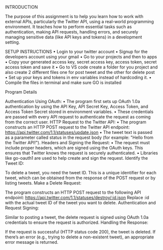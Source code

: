 INTRODUCTION

The purpose of this assignment is to help you learn how to work with external APIs, particularly the Twitter API, using a real-world programming environment. It teaches how to perform essential tasks such as authentication, making API requests, handling errors, and securely managing sensitive data (like API keys and tokens) in a development setting.

SETUP INSTRUCTIONS
•	Login to your twitter account 
•	Signup for the developers account using your gmail
•	Go to your projects and then to apps
•	Copy your generated access key, secret access key, access token, secret access token and save it
•	Go to VS code create a folder for you project and also create 2 different files one for post tweet and the other for delete post 
•	Set up your keys and tokens in env variables instead of hardcoding it.
•	Compile the files in terminal and make sure GO is installed


Program Details

Authentication Using OAuth:
•	The program first sets up OAuth 1.0a authentication by using the API Key, API Secret Key, Access Token, and Access Token Secret stored in environment variables.
•	These credentials are passed with every API request to authenticate the request as coming from the correct user.
 HTTP Request to the Twitter API:
•	The program constructs an HTTP POST request to the Twitter API endpoint:
https://api.twitter.com/1.1/statuses/update.json
•	The tweet text is passed as a parameter called status in the request body (for example: "Hello from the Twitter API!").
Headers and Signing the Request:
•	The request must include proper headers, which are signed using the OAuth keys. This ensures that Twitter knows the request is securely authenticated.
•	Libraries like go-oauth1 are used to help create and sign the request.
Identify the Tweet ID:

To delete a tweet, you need the tweet ID. This is a unique identifier for each tweet, which can be obtained from the response of the POST request or by listing tweets.
Make a Delete Request:

The program constructs an HTTP POST request to the following API endpoint:
https://api.twitter.com/1.1/statuses/destroy/:id.json
Replace :id with the actual tweet ID of the tweet you want to delete.
Authentication and Request Signing:

Similar to posting a tweet, the delete request is signed using OAuth 1.0a credentials to ensure the request is authorized.
Handling the Response:

If the request is successful (HTTP status code 200), the tweet is deleted. If there’s an error (e.g., trying to delete a non-existent tweet), an appropriate error message is returned.


